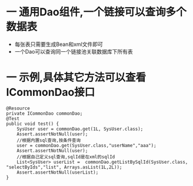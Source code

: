 # 一 通用Dao组件,一个链接可以查询多个数据表
- 每张表只需要生成Bean和xml文件即可
- 一个Dao可以查询同一个链接池关联数据库下所有表

# 一 示例,具体其它方法可以查看ICommonDao接口

    @Resource
    private ICommonDao commonDao;
    @Test
    public void test() {
        SysUser user = commonDao.get(1L, SysUser.class);
        Assert.assertNotNull(user);
        //根据内置sql查询,按条件查询
        user = commonDao.get(SysUser.class,"userName","aaa");
        Assert.assertNotNull(user);
        //根据自己定义sql查询,sqlId是在xml的sqlId
        List<SysUser> userList =  commonDao.getListBySqlId(SysUser.class, "selectByIds","list", Arrays.asList(1L,2L));
        Assert.assertNotNull(userList);
    }
